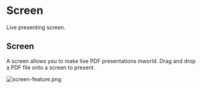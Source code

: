 # Screen
Live presenting screen.

## Screen

A screen allows you to make live PDF presentations inworld. Drag and drop a PDF file onto a screen to present.

![screen-feature.png](/screen-feature.png)